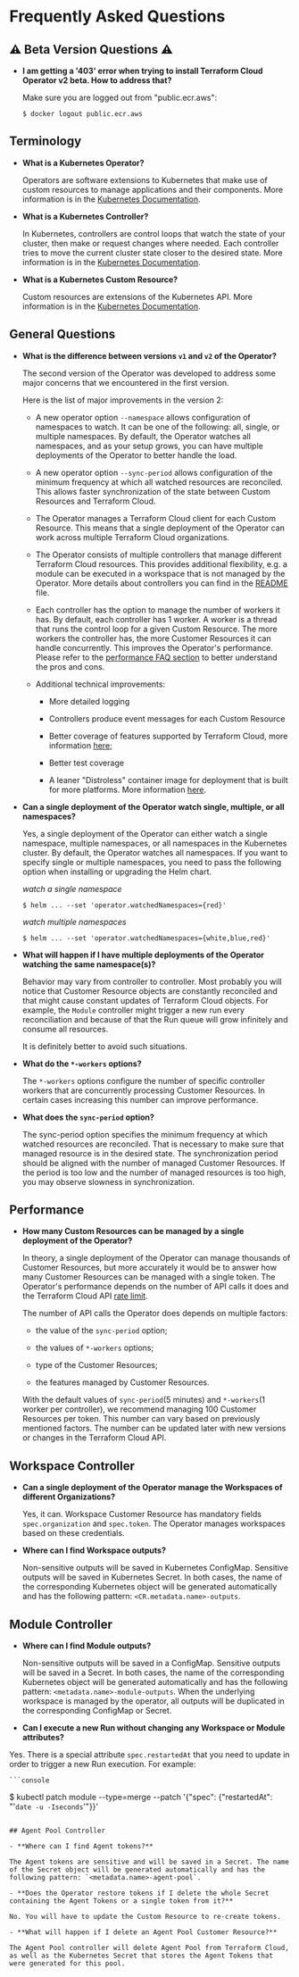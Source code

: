 # Frequently Asked Questions

## :warning: Beta Version Questions :warning:

- **I am getting a '403' error when trying to install Terraform Cloud Operator v2 beta. How to address that?**

  Make sure you are logged out from "public.ecr.aws":

  ```console
  $ docker logout public.ecr.aws
  ```

## Terminology

- **What is a Kubernetes Operator?**

  Operators are software extensions to Kubernetes that make use of custom resources to manage applications and their components. More information is in the [Kubernetes Documentation](https://kubernetes.io/docs/concepts/extend-kubernetes/operator/).

- **What is a Kubernetes Controller?**

  In Kubernetes, controllers are control loops that watch the state of your cluster, then make or request changes where needed. Each controller tries to move the current cluster state closer to the desired state. More information is in the [Kubernetes Documentation](https://kubernetes.io/docs/concepts/architecture/controller/).

- **What is a Kubernetes Custom Resource?**

  Custom resources are extensions of the Kubernetes API. More information is in the [Kubernetes Documentation](https://kubernetes.io/docs/concepts/extend-kubernetes/api-extension/custom-resources/).

## General Questions

- **What is the difference between versions `v1` and `v2` of the Operator?**

  The second version of the Operator was developed to address some major concerns that we encountered in the first version.

  Here is the list of major improvements in the version 2:

  - A new operator option `--namespace` allows configuration of namespaces to watch. It can be one of the following: all, single, or multiple namespaces. By default, the Operator watches all namespaces, and as your setup grows, you can have multiple deployments of the Operator to better handle the load.

  - A new operator option `--sync-period` allows configuration of the minimum frequency at which all watched resources are reconciled. This allows faster synchronization of the state between Custom Resources and Terraform Cloud.

  - The Operator manages a Terraform Cloud client for each Custom Resource. This means that a single deployment of the Operator can work across multiple Terraform Cloud organizations.

  - The Operator consists of multiple controllers that manage different Terraform Cloud resources. This provides additional flexibility, e.g. a module can be executed in a workspace that is not managed by the Operator. More details about controllers you can find in the [README](../README.md) file.

  - Each controller has the option to manage the number of workers it has. By default, each controller has 1 worker. A worker is a thread that runs the control loop for a given Custom Resource. The more workers the controller has, the more Customer Resources it can handle concurrently. This improves the Operator's performance. Please refer to the [performance FAQ section](./faq.md#performance) to better understand the pros and cons.

  - Additional technical improvements:

    - More detailed logging
    - Controllers produce event messages for each Custom Resource

    - Better coverage of features supported by Terraform Cloud, more information [here](./features.md);

    - Better test coverage 

    - A leaner "Distroless" container image for deployment that is built for more platforms. More information [here](https://github.com/GoogleContainerTools/distroless).


- **Can a single deployment of the Operator watch single, multiple, or all namespaces?**

  Yes, a single deployment of the Operator can either watch a single namespace, multiple namespaces, or all namespaces in the Kubernetes cluster. By default, the Operator watches all namespaces. If you want to specify single or multiple namespaces, you need to pass the following option when installing or upgrading the Helm chart.

  *watch a single namespace*
  ```console
  $ helm ... --set 'operator.watchedNamespaces={red}'
  ```

  *watch multiple namespaces*
  ```console
  $ helm ... --set 'operator.watchedNamespaces={white,blue,red}'
  ```

- **What will happen if I have multiple deployments of the Operator watching the same namespace(s)?**

  Behavior may vary from controller to controller. Most probably you will notice that Customer Resource objects are constantly reconciled and that might cause constant updates of Terraform Cloud objects. For example, the `Module` controller might trigger a new run every reconciliation and because of that the Run queue will grow infinitely and consume all resources.

  It is definitely better to avoid such situations.

- **What do the `*-workers` options?**

  The `*-workers` options configure the number of specific controller workers that are concurrently processing Customer Resources. In certain cases increasing this number can improve performance.

- **What does the `sync-period` option?**

  The sync-period option specifies the minimum frequency at which watched resources are reconciled. That is necessary to make sure that managed resource is in the desired state. The synchronization period should be aligned with the number of managed Customer Resources. If the period is too low and the number of managed resources is too high, you may observe slowness in synchronization.

## Performance

- **How many Custom Resources can be managed by a single deployment of the Operator?**

  In theory, a single deployment of the Operator can manage thousands of Customer Resources, but more accurately it would be to answer how many Customer Resources can be managed with a single token. The Operator's performance depends on the number of API calls it does and the Terraform Cloud API [rate limit](https://developer.hashicorp.com/terraform/cloud-docs/api-docs#rate-limiting).

  The number of API calls the Operator does depends on multiple factors:

    - the value of the `sync-period` option;

    - the values of `*-workers` options;

    - type of the Customer Resources;

    - the features managed by Customer Resources.

  With the default values of `sync-period`(5 minutes) and `*-workers`(1 worker per controller), we recommend managing 100 Customer Resources per token. This number can vary based on previously mentioned factors. The number can be updated later with new versions or changes in the Terraform Cloud API.

## Workspace Controller

- **Can a single deployment of the Operator manage the Workspaces of different Organizations?**

  Yes, it can. Workspace Customer Resource has mandatory fields `spec.organization` and `spec.token`. The Operator manages workspaces based on these credentials.

- **Where can I find Workspace outputs?**

  Non-sensitive outputs will be saved in Kubernetes ConfigMap. Sensitive outputs will be saved in Kubernetes Secret. In both cases, the name of the corresponding Kubernetes object will be generated automatically and has the following pattern: `<CR.metadata.name>-outputs`.

## Module Controller

- **Where can I find Module outputs?**

  Non-sensitive outputs will be saved in a ConfigMap. Sensitive outputs will be saved in a Secret. In both cases, the name of the corresponding Kubernetes object will be generated automatically and has the following pattern: `<metadata.name>-module-outputs`. When the underlying workspace is managed by the operator, all outputs will be duplicated in the corresponding ConfigMap or Secret.

- **Can I execute a new Run without changing any Workspace or Module attributes?**

Yes. There is a special attribute `spec.restartedAt` that you need to update in order to trigger a new Run execution. For example:

	```console
  $ kubectl patch module <NAME> --type=merge --patch '{"spec": {"restartedAt": "'`date -u -Iseconds`'"}}'
  ```

## Agent Pool Controller

- **Where can I find Agent tokens?**

  The Agent tokens are sensitive and will be saved in a Secret. The name of the Secret object will be generated automatically and has the following pattern: `<metadata.name>-agent-pool`.

- **Does the Operator restore tokens if I delete the whole Secret containing the Agent Tokens or a single token from it?**

  No. You will have to update the Custom Resource to re-create tokens.

- **What will happen if I delete an Agent Pool Customer Resource?**

  The Agent Pool controller will delete Agent Pool from Terraform Cloud, as well as the Kubernetes Secret that stores the Agent Tokens that were generated for this pool.
